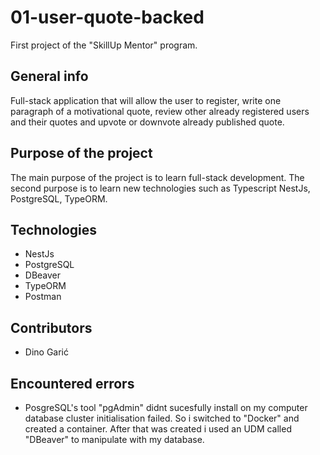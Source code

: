 # 01-user-quote-backed
First project of the "SkillUp Mentor" program.

## General info
Full-stack application that will allow the user to register, write one paragraph of a motivational quote, review other already registered users and their quotes and upvote or downvote already published quote.

## Purpose of the project
The main purpose of the project is to learn full-stack development. The second purpose is to learn new technologies such as Typescript NestJs, PostgreSQL, TypeORM.

## Technologies
- NestJs
- PostgreSQL
- DBeaver
- TypeORM
- Postman

## Contributors
- Dino Garić

## Encountered errors
- PosgreSQL's tool "pgAdmin" didnt sucesfully install on my computer database cluster initialisation failed. So i switched to "Docker" and created a container. After that was created i used an UDM called "DBeaver" to manipulate with my database.
